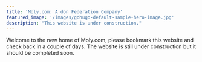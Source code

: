```yaml
---
title: 'Moly.com: A don Federation Company'
featured_image: '/images/gohugo-default-sample-hero-image.jpg'
description: "This website is under construction."
---
```


Welcome to the new home of Moly.com, please bookmark this website and check back in a couple of days. The website is still under construction but it should be completed soon.
